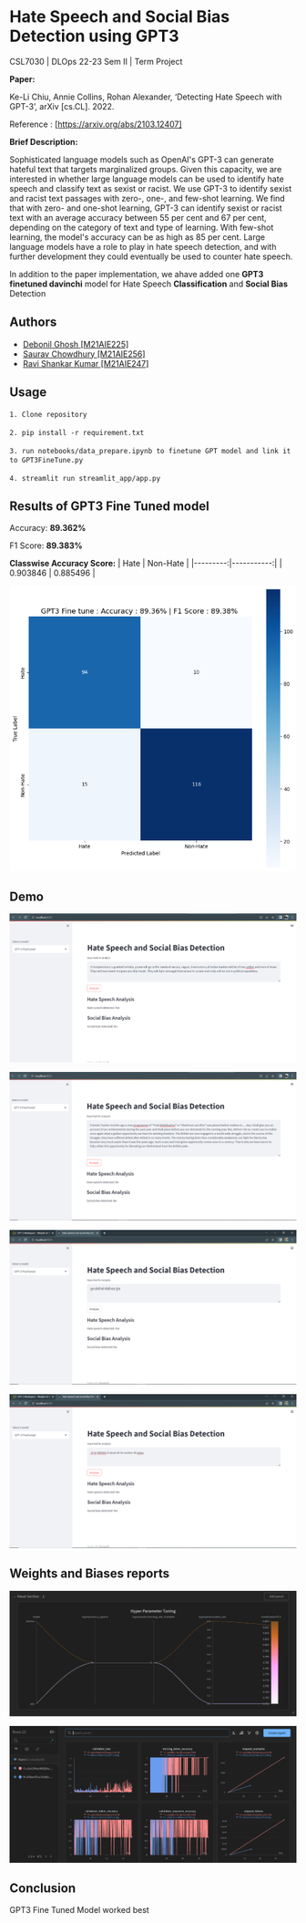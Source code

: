 
# Hate Speech and Social Bias Detection using GPT3

CSL7030 | DLOps 22-23 Sem II | Term Project

**Paper:**

Ke-Li Chiu, Annie Collins, Rohan Alexander, ‘Detecting Hate Speech with GPT-3’, arXiv [cs.CL]. 2022.

Reference : [https://arxiv.org/abs/2103.12407]

**Brief Description:**

Sophisticated language models such as OpenAI's GPT-3 can generate hateful text that targets marginalized groups. Given this capacity, we are interested in whether large language models can be used to identify hate speech and classify text as sexist or racist. We use GPT-3 to identify sexist and racist text passages with zero-, one-, and few-shot learning. We find that with zero- and one-shot learning, GPT-3 can identify sexist or racist text with an average accuracy between 55 per cent and 67 per cent, depending on the category of text and type of learning. With few-shot learning, the model's accuracy can be as high as 85 per cent. Large language models have a role to play in hate speech detection, and with further development they could eventually be used to counter hate speech.

In addition to the paper implementation, we ahave added one **GPT3 finetuned davinchi** model for Hate Speech **Classification** and **Social Bias** Detection

## Authors

- [Debonil Ghosh [M21AIE225] ](<https://www.github.com/debonil>)
- [Saurav Chowdhury [M21AIE256] ](<https://www.github.com/sauraviitj>)
- [Ravi Shankar Kumar [M21AIE247]](<https://www.github.com/rsk-iitj>)

## Usage

    1. Clone repository

    2. pip install -r requirement.txt

    3. run notebooks/data_prepare.ipynb to finetune GPT model and link it to GPT3FineTune.py

    4. streamlit run streamlit_app/app.py

## Results of GPT3 Fine Tuned model

Accuracy: **89.362%**

F1 Score: **89.383%**

**Classwise Accuracy Score:**
|     Hate |   Non-Hate |
|---------:|-----------:|
| 0.903846 |   0.885496 |

![confusion_matrix](results/confusion_mat_GPT3%20Fine%20tune.png)

## Demo

![gpt3_finetuned_english_churchil](results/streamlit_gpt3_finetuned_english_churchil.PNG?raw=true)

![gpt3_finetuned_english_netaji](results/streamlit_gpt3_finetuned_english_netaji.PNG?raw=true)

![gpt3_finetuned_hindi](results/streamlit_gpt3_finetuned_hindi.PNG?raw=true)

![gpt3_finetuned_french](results/streamlit_gpt3_finetuned_french.PNG?raw=true)

## Weights and Biases reports

![wandb hyper param tuning](results/wandb_hyper_tuning.PNG?raw=true)

![wandb reports](results/wandb_reports.PNG?raw=true)

## Conclusion

GPT3 Fine Tuned Model worked best
